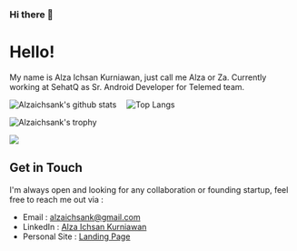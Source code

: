 ### Hi there 👋

# Hello!

My name is Alza Ichsan Kurniawan, just call me Alza or Za. Currently working at SehatQ as Sr. Android Developer for Telemed team.

![Alzaichsank's github stats](https://github-readme-stats.vercel.app/api?username=alzaichsank&show_icons=true&line_height=21&show_icons=true&theme=nord)
<span style="display:inline-block; width: 10px;"></span>
![Top Langs](https://github-readme-stats.vercel.app/api/top-langs/?username=alzaichsank&show_icons=true&layout=compact&theme=nord&count_private=truecount_private=true)

![Alzaichsank's trophy](https://github-profile-trophy.vercel.app/?username=alzaichsank&theme=nord&column=7&margin-w=10&margin-h=15)

<img src="https://github-readme-streak-stats.herokuapp.com/?user=alzaichsank&layout=compact&theme=nord"/>

<!-- ![Alzaichsank's blog](https://github-read-medium.vercel.app/latest?username=alzaichsank&limit=6&theme=nord) -->

## Get in Touch
I'm always open and looking for any collaboration or founding startup, feel free to reach me out via :
- Email : [alzaichsank@gmail.com](mailto:alzaichsank@gmail.com)
- LinkedIn : [Alza Ichsan Kurniawan](https://www.linkedin.com/in/alzaichsank/)
- Personal Site : [Landing Page](http://codehopedevloper.com/)
